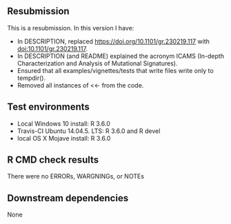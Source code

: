 ## Resubmission
This is a resubmission. In this version I have:
* In DESCRIPTION, replaced https://doi.org/10.1101/gr.230219.117
  with <doi:10.1101/gr.230219.117>.
* In DESCRIPTION (and README) explained the acronym ICAMS 
  (In-depth Characterization and Analysis of Mutational Signatures).
* Ensured that all examples/vignettes/tests that write files write only
  to tempdir().
* Removed all instances of <<- from the code.

## Test environments
* Local Windows 10 install: R 3.6.0
* Travis-CI Ubuntu 14.04.5. LTS: R 3.6.0 and R devel
* local OS X Mojave install: R 3.6.0

## R CMD check results
There were no ERRORs, WARGNINGs, or NOTEs

## Downstream dependencies
None
